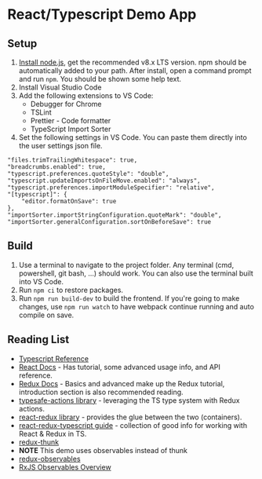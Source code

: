 React/Typescript Demo App
===============

## Setup
1. [Install node.js](https://nodejs.org/en/), get the recommended v8.x LTS version.  npm should be automatically added to your path.  After install, open a command prompt and run `npm`.  You should be shown some help text.
2. Install Visual Studio Code
3. Add the following extensions to VS Code:
    * Debugger for Chrome
    * TSLint
    * Prettier - Code formatter
    * TypeScript Import Sorter
4. Set the following settings in VS Code.  You can paste them directly into the user settings json file.

```
"files.trimTrailingWhitespace": true,
"breadcrumbs.enabled": true,
"typescript.preferences.quoteStyle": "double",
"typescript.updateImportsOnFileMove.enabled": "always",
"typescript.preferences.importModuleSpecifier": "relative",
"[typescript]": {
    "editor.formatOnSave": true
},
"importSorter.importStringConfiguration.quoteMark": "double",
"importSorter.generalConfiguration.sortOnBeforeSave": true
```

## Build
1. Use a terminal to navigate to the project folder.  Any terminal (cmd, powershell, git bash, ...) should work.  You can also use the terminal built into VS Code.
2. Run `npm ci` to restore packages.
3. Run `npm run build-dev` to build the frontend.  If you're going to make changes, use `npm run watch` to have webpack continue running and auto compile on save.

## Reading List
* [Typescript Reference](https://www.typescriptlang.org/docs/handbook/basic-types.html)
* [React Docs](https://reactjs.org/docs/hello-world.html) - Has tutorial, some advanced usage info, and API reference.
* [Redux Docs](https://redux.js.org/basics) - Basics and advanced make up the Redux tutorial, introduction section is also recommended reading.
* [typesafe-actions library](https://github.com/piotrwitek/typesafe-actions) - leveraging the TS type system with Redux actions.
* [react-redux library](https://github.com/reduxjs/react-redux) - provides the glue between the two (containers).
* [react-redux-typescript guide](https://github.com/piotrwitek/react-redux-typescript-guide) - collection of good info for working with React & Redux in TS.
* [redux-thunk](https://github.com/reduxjs/redux-thunk)
* **NOTE** This demo uses observables instead of thunk
* [redux-observables](https://redux-observable.js.org/docs/basics/Epics.html)
* [RxJS Observables Overview](https://rxjs-dev.firebaseapp.com/guide/overview)
